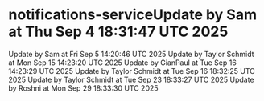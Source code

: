 # notifications-serviceUpdate by Sam at Thu Sep  4 18:31:47 UTC 2025
Update by Sam at Fri Sep  5 14:20:46 UTC 2025
Update by Taylor Schmidt at Mon Sep 15 14:23:20 UTC 2025
Update by GianPaul at Tue Sep 16 14:23:29 UTC 2025
Update by Taylor Schmidt at Tue Sep 16 18:32:25 UTC 2025
Update by Taylor Schmidt at Tue Sep 23 18:33:27 UTC 2025
Update by Roshni at Mon Sep 29 18:33:30 UTC 2025
